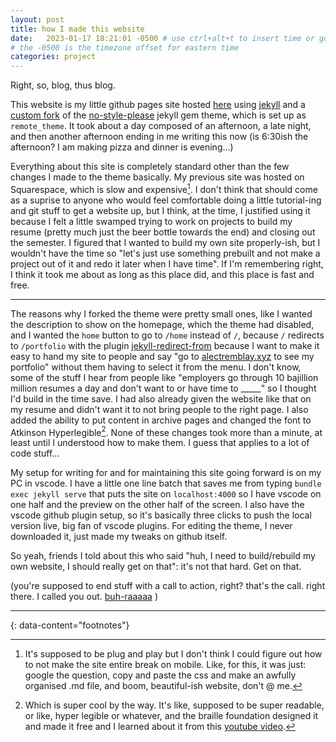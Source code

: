 ```yaml
---
layout: post
title: how I made this website
date:   2023-01-17 18:21:01 -0500 # use ctrl+alt+t to insert time or go to command palette
# the -0500 is the timezone offset for eastern time
categories: project
---
```


Right, so, blog, thus blog.

This website is my little github pages site hosted [here](https://github.com/BillyJoelsNightmareExplosion/BillyJoelsNightmareExplosion.github.io) using [jekyll](https://jekyllrb.com/) and a [custom fork](https://github.com/BillyJoelsNightmareExplosion/some-style-please) of the [no-style-please](https://github.com/riggraz/no-style-please) jekyll gem theme, which is set up as `remote_theme`. It took about a day composed of an afternoon, a late night, and then another afternoon ending in me writing this now (is 6:30ish the afternoon? I am making pizza and dinner is evening...)

Everything about this site is completely standard other than the few changes I made to the theme basically. My previous site was hosted on Squarespace, which is slow and expensive[^1]. I don't think that should come as a suprise to anyone who would feel comfortable doing a little tutorial-ing and git stuff to get a website up, but I think, at the time, I justified using it because I felt a little swamped trying to work on projects to build my resume (pretty much just the beer bottle towards the end) and closing out the semester. I figured that I wanted to build my own site properly-ish, but I wouldn't have the time so "let's just use something prebuilt and not make a project out of it and redo it later when I have time". If I'm remembering right, I think it took me about as long as this place did, and this place is fast and free.

---

The reasons why I forked the theme were pretty small ones, like I wanted the description to show on the homepage, which the theme had disabled, and I wanted the `home` button to go to `/home` instead of `/`, because `/` redirects to `/portfolio` with the plugin [jekyll-redirect-from](https://github.com/jekyll/jekyll-redirect-from#redirect-to) because I want to make it easy to hand my site to people and say "go to [alectremblay.xyz](alectremblay.xyz) to see my portfolio" without them having to select it from the menu. I don't know, some of the stuff I hear from people like "employers go through 10 bajillion million resumes a day and don't want to or have time to _____" so I thought I'd build in the time save. I had also already given the website like that on my resume and didn't want it to not bring people to the right page. I also added the ability to put content in archive pages and changed the font to Atkinson Hyperlegible[^2]. None of these changes took more than a minute, at least until I understood how to make them. I guess that applies to a lot of code stuff...

My setup for writing for and for maintaining this site going forward is on my PC in vscode. I have a little one line batch that saves me from typing `bundle exec jekyll serve` that puts the site on `localhost:4000` so I have vscode on one half and the preview on the other half of the screen. I also have the vscode github plugin setup, so it's basically three clicks to push the local version live, big fan of vscode plugins. For editing the theme, I never downloaded it, just made my tweaks on github itself.

So yeah, friends I told about this who said "huh, I need to build/rebuild my own website, I should really get on that": it's not that hard. Get on that.

(you're supposed to end stuff with a call to action, right? that's the call. right there. I called you out. [buh-raaaaa](https://youtu.be/thbMAI9KSww?t=35) )

---
{: data-content="footnotes"}

[^1]: It's supposed to be plug and play but I don't think I could figure out how to not make the site entire break on mobile. Like, for this, it was just: google the question, copy and paste the css and make an awfully organised .md file, and boom, beautiful-ish website, don't @ me. 

[^2]: Which is super cool by the way. It's like, supposed to be super readable, or like, hyper legible or whatever, and the braille foundation designed it and made it free and I learned about it from this [youtube video](https://youtu.be/wjE5eHLICzc).
